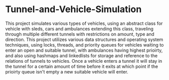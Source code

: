 # Tunnel-and-Vehicle-Simulation
This project simulates various types of vehicles, using an abstract class for vehicle with sleds, cars and ambulances extending this class, traveling through multiple different tunnels with restrictions on amount, type and direction. This project utilizes various data structures and operating system techniques, using locks, threads, and priority queues for vehicles waiting to enter an open and suitable tunnel, with ambulances having highest prioirty, and also using hashmaps and linkedlists for storage and reference to the relations of tunnels to vehicles. Once a vehicle enters a tunnel it will stay in the tunnel for a certain amount of time before it exits at which point if the prioirty queue isn't empty a new suitable vehicle will enter. 
